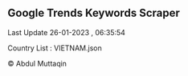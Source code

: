 

## Google Trends Keywords Scraper 
 
Last Update 26-01-2023 , 06:35:54

Country List :
VIETNAM.json



© Abdul Muttaqin 
